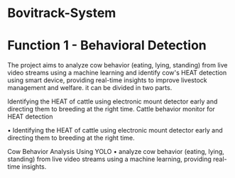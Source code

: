 # Bovitrack-System
# Function 1 - Behavioral Detection
The project aims to analyze cow behavior (eating, lying, standing) from live video streams using a 
machine learning and identify cow's HEAT detection using smart device, providing real-time insights to improve livestock management and welfare.
it can be divided in two parts.

Identifying the HEAT of cattle using electronic mount detector early and directing them to breeding at the right time.
Cattle behavior monitor for HEAT detection

• Identifying the HEAT of cattle using electronic mount 
  detector early and directing them to breeding at the right 
  time.
  
Cow Behavior Analysis Using YOLO
• analyze cow behavior (eating, lying, standing) from live 
  video streams using a machine learning, providing real-time insights.

 
